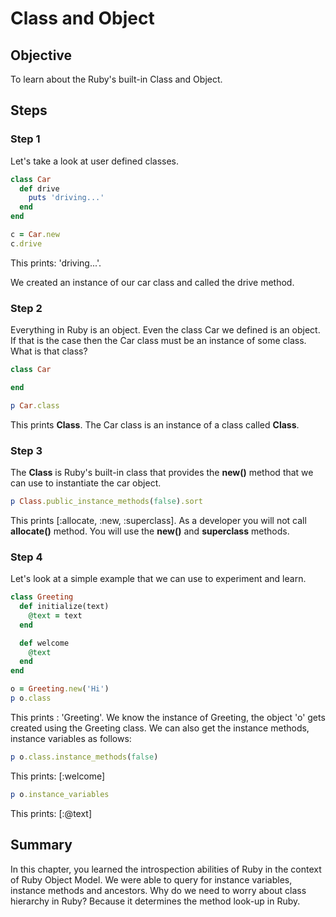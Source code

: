 # Class and Object

## Objective

To learn about the Ruby's built-in Class and Object.

## Steps

### Step 1

Let's take a look at user defined classes.

```ruby
class Car 
  def drive
    puts 'driving...'
  end
end

c = Car.new
c.drive
```

This prints: 'driving...'.

We created an instance of our car class and called the drive method.

### Step 2

Everything in Ruby is an object. Even the class Car we defined is an object. If that is the case then the Car class must be an instance of some class. What is that class?

```ruby
class Car

end

p Car.class
```

This prints **Class**. The Car class is an instance of a class called **Class**.

### Step 3

The **Class** is Ruby's built-in class that provides the **new()** method that we can use to instantiate the car object.

```ruby
p Class.public_instance_methods(false).sort
```

This prints [:allocate, :new, :superclass]. As a developer you will not call **allocate()** method. You will use the **new()** and **superclass** methods.




 
### Step 4

Let's look at a simple example that we can use to experiment and learn.

```ruby
class Greeting
  def initialize(text)
    @text = text
  end

  def welcome
    @text
  end
end

o = Greeting.new('Hi')
p o.class
```

This prints : 'Greeting'. We know the instance of Greeting, the object 'o' gets created using the Greeting class. We can also get the instance methods, instance variables as follows:


```ruby
p o.class.instance_methods(false)
```

This prints: [:welcome]

```ruby
p o.instance_variables
```

This prints: [:@text]

## Summary

In this chapter, you learned the introspection abilities of Ruby in the context of Ruby Object Model. We were able to query for instance variables, instance methods and ancestors. Why do we need to worry about class hierarchy in Ruby? Because it determines the method look-up in Ruby.

